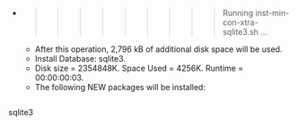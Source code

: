 * >>>>>>>>> Running inst-min-con-xtra-sqlite3.sh ...
  * After this operation, 2,796 kB of additional disk space will be used.
  * Install Database: sqlite3.
  * Disk size = 2354848K. Space Used = 4256K. Runtime = 00:00:00:03.
  * The following NEW packages will be installed:
  ```bash
sqlite3
  ```
